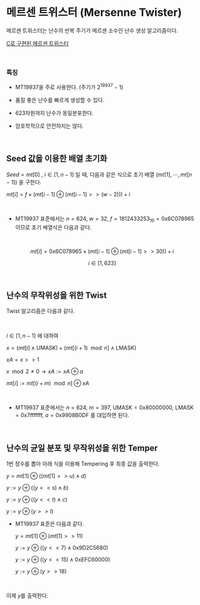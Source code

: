 메르센 트위스터 (Mersenne Twister)
=============

메르센 트위스터는 난수의 반복 주기가 메르센 소수인 난수 생성 알고리즘이다.

[C로 구현된 메르센 트위스터](./C/3.%20Mersenne%20Twister.c)

<br/>

<h3>특징</h3>

- MT19937을 주로 사용한다. (주기가 $2^{19937} - 1$)

- 품질 좋은 난수를 빠르게 생성할 수 있다.

- 623차원까지 난수가 동일분포한다.

- 암호학적으로 안전하지는 않다.

<br/>


<h2>Seed 값을 이용한 배열 초기화</h2>

$Seed = mt[0]$ , $i\in[1,n-1]$ 일 때, 다음과 같은 식으로 초기 배열 $(mt[1], \cdots, mt[n-1])$ 을 구한다.

$mt[i]=f \times (mt[i-1]\oplus{}(mt[i-1]>>(w-2)))+i$

<br/>

- MT19937 표준에서는 $n=624$, $w=32$, $f=1812433253_{10}=\text{0x6C078965}$ 이므로 초기 배열식은 다음과 같다.

<br/>

  $$mt[i]=\text{0x6C078965} \times (mt[i-1]\oplus{}(mt[i-1]>>30))+i$$

  $$i\in[1,623]$$

<br/>

<h2>난수의 무작위성을 위한 Twist</h2>

Twist 알고리즘은 다음과 같다.

<br/>

$i\in[1,n-1]$ 에 대하여

$x=(mt[i]\wedge\text{UMASK})+(mt[(i+1)\mod n]\wedge\text{LMASK})$

$xA=x>>1$

$x\mod2\neq0→xA:= xA\oplus a$

$mt[i]:=mt[(i+m)\mod n]\oplus xA$

<br/>


- MT19937 표준에서는 $n=624$, $m=397$, $\text{UMASK}=\text{0x80000000}$, $\text{LMASK}=\text{0x7fffffff}$, $a=\text{0x9908B0DF}$ 를 대입하면 된다.

<br/>

<h2>난수의 균일 분포 및 무작위성을 위한 Temper</h2>

1번 정수를 뽑아 아래 식을 이용해 Tempering 후 최종 값을 출력한다.

$y=mt[1]\oplus((mt[1]>>u)\wedge d)$

$y:=y\oplus((y<<s)\wedge b)$

$y:=y\oplus((y<<t)\wedge c)$

$y:=y\oplus(y>>l)$

- MT19937 표준은 다음과 같다.

  $y=mt[1]\oplus(mt[1]>>11)$

  $y:=y\oplus((y<<7)\wedge \text{0x9D2C5680})$

  $y:=y\oplus((y<<15)\wedge \text{0xEFC60000})$

  $y:=y\oplus(y>>18)$

<br/>

이제 $y$를 출력한다.